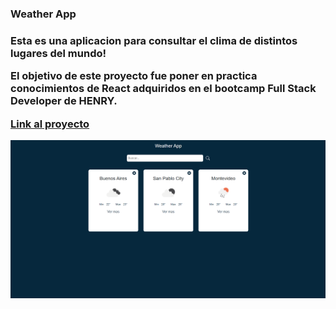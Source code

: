 <h3>Weather App<h3/>

Esta es una aplicacion para consultar el clima de distintos lugares del mundo!

El objetivo de este proyecto fue poner en practica conocimientos de React adquiridos en el bootcamp Full Stack Developer de HENRY.

<a href='https://weather-app-g4zm.vercel.app/'>Link al proyecto</a>

<img src='preview.png' alt='preview' />